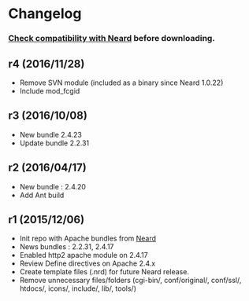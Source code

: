# Changelog

### [Check compatibility with Neard](https://github.com/crazy-max/neard/wiki/binApache#latest) before downloading.

## r4 (2016/11/28)

* Remove SVN module (included as a binary since Neard 1.0.22)
* Include mod_fcgid

## r3 (2016/10/08)

* New bundle 2.4.23
* Update bundle 2.2.31

## r2 (2016/04/17)

* New bundle : 2.4.20
* Add Ant build

## r1 (2015/12/06)

* Init repo with Apache bundles from [Neard](https://github.com/crazy-max/neard)
* News bundles : 2.2.31, 2.4.17
* Enabled http2 apache module on 2.4.17
* Review Define directives on Apache 2.4.x
* Create template files (.nrd) for future Neard release.
* Remove unnecessary files/folders (cgi-bin/, conf/original/, conf/ssl/, htdocs/, icons/, include/, lib/, tools/)
